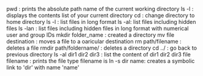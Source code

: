 pwd : prints the absolute path name of the current working directory
ls -l : displays the contents list of your current directory
cd : change directory to home directory
ls -l : list files in long format
ls -al: list files including hidden files
ls -lan : list files including hidden files in long format with numerical user and group IDs
mkdir folder_name : created a directory
mv file destination : moves a file to a oaricular destination
rm path/filename : deletes a file
rmdir path/foldername/ : deletes a directory
cd ../ : go back to previous directory
ls -al dir1 dir2 dir3 : list the content of dir1 dir2 dir3
file filename : prints the file type filename is
ln -s dir name: creates a symbolic link to 'dir' with name 'name'
